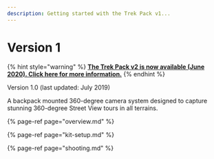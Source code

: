 ```yaml
---
description: Getting started with the Trek Pack v1...
---
```


# Version 1

{% hint style="warning" %}
[**The Trek Pack v2 is now available \(June 2020\). Click here for more information.**](https://app.gitbook.com/@dgreenwood-trekview/s/trek-view/~/drafts/-MGZS3QJdkKSR1bua7Ub/trek-pack/v2)**​**​
{% endhint %}

Version 1.0 \(last updated: July 2019\)

A backpack mounted 360-degree camera system designed to capture stunning 360-degree Street View tours in all terrains.

{% page-ref page="overview.md" %}

{% page-ref page="kit-setup.md" %}

{% page-ref page="shooting.md" %}




